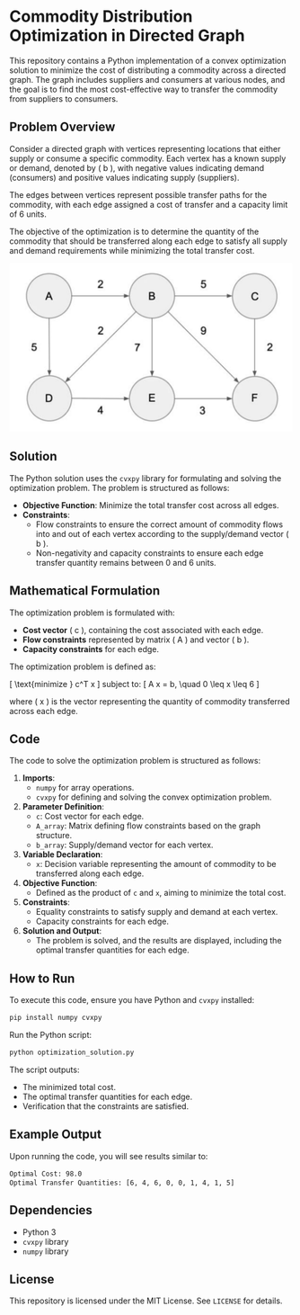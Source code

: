 # Commodity Distribution Optimization in Directed Graph

This repository contains a Python implementation of a convex optimization solution to minimize the cost of distributing a commodity across a directed graph. The graph includes suppliers and consumers at various nodes, and the goal is to find the most cost-effective way to transfer the commodity from suppliers to consumers.

## Problem Overview

Consider a directed graph with vertices representing locations that either supply or consume a specific commodity. Each vertex has a known supply or demand, denoted by \( b \), with negative values indicating demand (consumers) and positive values indicating supply (suppliers). 

The edges between vertices represent possible transfer paths for the commodity, with each edge assigned a cost of transfer and a capacity limit of 6 units.

The objective of the optimization is to determine the quantity of the commodity that should be transferred along each edge to satisfy all supply and demand requirements while minimizing the total transfer cost.

<img src="graph image.png" alt="graph image" width="600"/>


## Solution

The Python solution uses the `cvxpy` library for formulating and solving the optimization problem. The problem is structured as follows:

- **Objective Function**: Minimize the total transfer cost across all edges.
- **Constraints**:
  - Flow constraints to ensure the correct amount of commodity flows into and out of each vertex according to the supply/demand vector \( b \).
  - Non-negativity and capacity constraints to ensure each edge transfer quantity remains between 0 and 6 units.

## Mathematical Formulation

The optimization problem is formulated with:

- **Cost vector** \( c \), containing the cost associated with each edge.
- **Flow constraints** represented by matrix \( A \) and vector \( b \).
- **Capacity constraints** for each edge.

The optimization problem is defined as:

\[
\text{minimize } c^T x
\]
subject to:
\[
A x = b, \quad 0 \leq x \leq 6
\]

where \( x \) is the vector representing the quantity of commodity transferred across each edge.

## Code

The code to solve the optimization problem is structured as follows:

1. **Imports**:
   - `numpy` for array operations.
   - `cvxpy` for defining and solving the convex optimization problem.
2. **Parameter Definition**:
   - `c`: Cost vector for each edge.
   - `A_array`: Matrix defining flow constraints based on the graph structure.
   - `b_array`: Supply/demand vector for each vertex.
3. **Variable Declaration**:
   - `x`: Decision variable representing the amount of commodity to be transferred along each edge.
4. **Objective Function**:
   - Defined as the product of `c` and `x`, aiming to minimize the total cost.
5. **Constraints**:
   - Equality constraints to satisfy supply and demand at each vertex.
   - Capacity constraints for each edge.
6. **Solution and Output**:
   - The problem is solved, and the results are displayed, including the optimal transfer quantities for each edge.

## How to Run

To execute this code, ensure you have Python and `cvxpy` installed:

```bash
pip install numpy cvxpy
```

Run the Python script:

```bash
python optimization_solution.py
```

The script outputs:
- The minimized total cost.
- The optimal transfer quantities for each edge.
- Verification that the constraints are satisfied.

## Example Output

Upon running the code, you will see results similar to:

```
Optimal Cost: 98.0
Optimal Transfer Quantities: [6, 4, 6, 0, 0, 1, 4, 1, 5]
```

## Dependencies

- Python 3
- `cvxpy` library
- `numpy` library

## License

This repository is licensed under the MIT License. See `LICENSE` for details.
